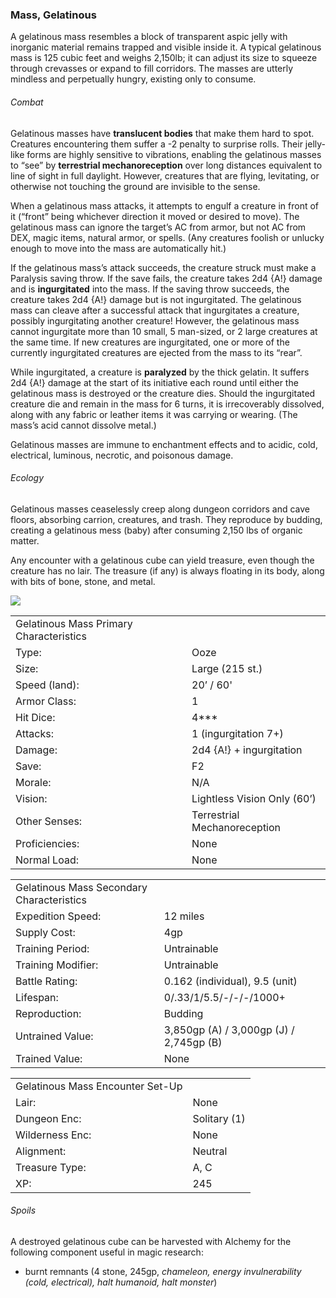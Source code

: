 ### Mass, Gelatinous

A gelatinous mass resembles a block of transparent aspic jelly with inorganic material remains trapped and visible inside it. A typical gelatinous mass is 125 cubic feet and weighs 2,150lb; it can adjust its size to squeeze through crevasses or expand to fill corridors. The masses are utterly mindless and perpetually hungry, existing only to consume.

###### Combat

Gelatinous masses have **translucent bodies** that make them hard to spot. Creatures encountering them suffer a -2 penalty to surprise rolls. Their jelly-like forms are highly sensitive to vibrations, enabling the gelatinous masses to “see” by **terrestrial mechanoreception** over long distances equivalent to line of sight in full daylight. However, creatures that are flying, levitating, or otherwise not touching the ground are invisible to the sense.

When a gelatinous mass attacks, it attempts to engulf a creature in front of it (“front” being whichever direction it moved or desired to move). The gelatinous mass can ignore the target’s AC from armor, but not AC from DEX, magic items, natural armor, or spells. (Any creatures foolish or unlucky enough to move into the mass are automatically hit.)

If the gelatinous mass’s attack succeeds, the creature struck must make a Paralysis saving throw. If the save fails, the creature takes 2d4 {A!} damage and is **ingurgitated** into the mass. If the saving throw succeeds, the creature takes 2d4 {A!} damage but is not ingurgitated. The gelatinous mass can cleave after a successful attack that ingurgitates a creature, possibly ingurgitating another creature! However, the gelatinous mass cannot ingurgitate more than 10 small, 5 man-sized, or 2 large creatures at the same time. If new creatures are ingurgitated, one or more of the currently ingurgitated creatures are ejected from the mass to its “rear”.

While ingurgitated, a creature is **paralyzed** by the thick gelatin. It suffers 2d4 {A!} damage at the start of its initiative each round until either the gelatinous mass is destroyed or the creature dies. Should the ingurgitated creature die and remain in the mass for 6 turns, it is irrecoverably dissolved, along with any fabric or leather items it was carrying or wearing. (The mass’s acid cannot dissolve metal.)

Gelatinous masses are immune to enchantment effects and to acidic, cold, electrical, luminous, necrotic, and poisonous damage.

###### Ecology

Gelatinous masses ceaselessly creep along dungeon corridors and cave floors, absorbing carrion, creatures, and trash. They reproduce by budding, creating a gelatinous mess (baby) after consuming 2,150 lbs of organic matter.

Any encounter with a gelatinous cube can yield treasure, even though the creature has no lair. The treasure (if any) is always floating in its body, along with bits of bone, stone, and metal.

![](data:image/png;base64...)

|  |  |
| --- | --- |
| Gelatinous Mass Primary Characteristics | |
| Type: | Ooze |
| Size: | Large (215 st.) |
| Speed (land): | 20’ / 60' |
| Armor Class: | 1 |
| Hit Dice: | 4\*\*\* |
| Attacks: | 1 (ingurgitation 7+) |
| Damage: | 2d4 {A!} + ingurgitation |
| Save: | F2 |
| Morale: | N/A |
| Vision: | Lightless Vision Only (60’) |
| Other Senses: | Terrestrial Mechanoreception |
| Proficiencies: | None |
| Normal Load: | None |

|  |  |
| --- | --- |
| Gelatinous Mass Secondary Characteristics | |
| Expedition Speed: | 12 miles |
| Supply Cost: | 4gp |
| Training Period: | Untrainable |
| Training Modifier: | Untrainable |
| Battle Rating: | 0.162 (individual), 9.5 (unit) |
| Lifespan: | 0/.33/1/5.5/-/-/-/1000+ |
| Reproduction: | Budding |
| Untrained Value: | 3,850gp (A) / 3,000gp (J) / 2,745gp (B) |
| Trained Value: | None |

|  |  |
| --- | --- |
| Gelatinous Mass Encounter Set-Up | |
| Lair: | None |
| Dungeon Enc: | Solitary (1) |
| Wilderness Enc: | None |
| Alignment: | Neutral |
| Treasure Type: | A, C |
| XP: | 245 |

###### Spoils

A destroyed gelatinous cube can be harvested with Alchemy for the following component useful in magic research:

* burnt remnants (4 stone, 245gp, *chameleon, energy invulnerability (cold, electrical), halt humanoid, halt monster*)
